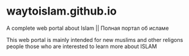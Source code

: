 # waytoislam.github.io
A complete web portal about Islam || Полная портал об исламе

<p>This web portal is mainly intended for new muslims and other religons people those who are interested to learn more about ISLAM</p>

